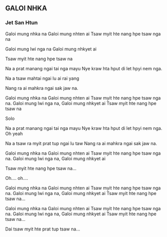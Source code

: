 ## GALOI NHKA

### Jet San Htun

Galoi mung nhka na
Galoi mung nhten ai
Tsaw myit hte nang hpe tsaw nga na

Galoi mung lwi nga na
Galoi mung nhkyet ai

Tsaw myit hte nang hpe tsaw na

Na a prat manang ngai tai nga mayu
Nye kraw hta hput di let hpyi nem nga.

Na a tsaw mahtai ngai lu ai rai yang

Nang ra ai mahkra ngai sak jaw na.

Galoi mung nhka na
Galoi mung nhten ai
Tsaw myit hte nang hpe tsaw nga na.
Galoi mung lwi nga na,
Galoi mung nhkyet ai
Tsaw myit hte nang hpe tsaw na

Solo

Na a prat manang ngai tai nga mayu
Nye kraw hta hput di let hpyi nem nga.
Oh yeah

Na a tsaw ra myit prat tup ngai lu taw
Nang ra ai mahkra ngai sak jaw na.

Galoi mung nhka na
Galoi mung nhten ai
Tsaw myit hte nang hpe tsaw nga na.
Galoi mung lwi nga na,
Galoi mung nhkyet ai

Tsaw myit hte nang hpe tsaw na...

Oh.... oh....

Galoi mung nhka na
Galoi mung nhten ai
Tsaw myit hte nang hpe tsaw nga na.
Galoi mung lwi nga na,
Galoi mung nhkyet ai
Tsaw myit hte nang hpe tsaw na...

Galoi mung nhka na
Galoi mung nhten ai
Tsaw myit hte nang hpe tsaw nga na.
Galoi mung lwi nga na,
Galoi mung nhkyet ai
Tsaw myit hte nang hpe tsaw na...

Dai tsaw myit hte prat tup tsaw na...
